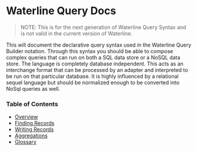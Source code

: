 # Waterline Query Docs

> NOTE: This is for the next generation of Waterline Query Syntax and is not valid in the current version of Waterline.

This will document the declarative query syntax used in the Waterline Query Builder
notation. Through this syntax you should be able to compose complex queries that
can run on both a SQL data store or a NoSQL data store. The language is completely
database independent. This acts as an interchange format that can be processed
by an adapter and interpreted to be run on that particular database. It is highly
influenced by a relational sequel language but should be normalized enough to
be converted into NoSql queries as well.


### Table of Contents

* [Overview](docs/overview.md)
* [Finding Records](docs/read-operations.md)
* [Writing Records](docs/write-operations.md)
* [Aggregations](docs/aggregations.md)
* [Glossary](docs/glossary.md)
